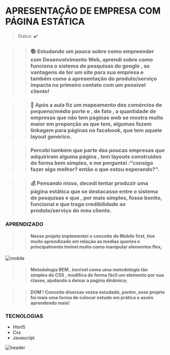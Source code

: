 <h1>APRESENTAÇÃO DE EMPRESA COM PÁGINA ESTÁTICA</h1>

> Status: ✔️

>> ### 📚 Estudando um pouco sobre como empreender com Desenvolvimento Web, aprendi sobre como funciona o sistema de pesquisas do google , as vantagens de ter um site para sua empresa e também como a apresentação do produto/serviço impacta no primeiro contato com um possivel cliente!

>> ### 📱 Após a aula fiz um mapeamento dos comércios de pequeno/médio porte e , de fato , a quantidade de empresas que não tem páginas web se mostra muito maior em proporção as que tem, algumas fazem linkagem para páginas no facebook, que tem aquele layout genérico.

>> ### Percebi também que parte das poucas empresas que adquiriram alguma página , tem layouts construidos de forma bem simples, e me perguntei :"consigo fazer algo melhor? então o que estou esperando?".

>> ### 💰 Pensando nisso, decedi tentar produzir uma página estática que se destacasse entre o sistema de pesquisas e que , por mais simples, fosse bonito, funcional e que traga credibilidade ao produto/serviço do meu cliente. 


<h3>APRENDIZADO</h3>

>> #### Nesse projeto implementei o conceito de Mobile first, tive muito aprendizado em relação as medias queries e principalmente treinei muito como manipular elementos flex;

![mobile](https://user-images.githubusercontent.com/84083804/150992501-2bb02660-b14b-43dc-8d16-258defb1ea82.png)

>> #### Metodologia BEM , incrivel como uma metodologia tão simples do CSS , modifica de forma fácil um elemento por sua classe, ajudando a deixar a pagina dinâmica;  

>> #### DOM ! Conceito diversas vezes estudado, porém, esse projeto foi mais uma forma de colocar estudo em prática e assim aprendendo mais!   

<h3>TECNOLOGIAS</h3>

+ Html5
+ Css
+ Javascript

![header](https://user-images.githubusercontent.com/84083804/150990975-c324e716-14f0-4547-8158-9d473b7eed84.png)
